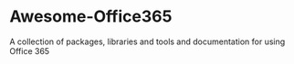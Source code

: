 # Awesome-Office365
A collection of packages, libraries and tools and documentation for using Office 365
